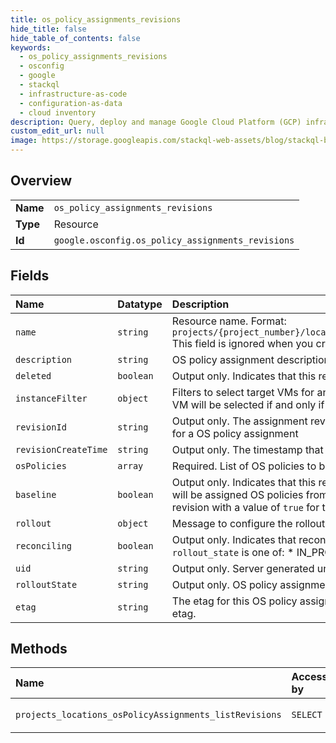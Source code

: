 ```yaml
---
title: os_policy_assignments_revisions
hide_title: false
hide_table_of_contents: false
keywords:
  - os_policy_assignments_revisions
  - osconfig
  - google    
  - stackql
  - infrastructure-as-code
  - configuration-as-data
  - cloud inventory
description: Query, deploy and manage Google Cloud Platform (GCP) infrastructure and resources using SQL
custom_edit_url: null
image: https://storage.googleapis.com/stackql-web-assets/blog/stackql-blog-post-featured-image.png
---
```

  
    

## Overview
<table><tbody>
<tr><td><b>Name</b></td><td><code>os_policy_assignments_revisions</code></td></tr>
<tr><td><b>Type</b></td><td>Resource</td></tr>
<tr><td><b>Id</b></td><td><code>google.osconfig.os_policy_assignments_revisions</code></td></tr>
</tbody></table>

## Fields
| Name | Datatype | Description |
|:-----|:---------|:------------|
| `name` | `string` | Resource name. Format: `projects/{project_number}/locations/{location}/osPolicyAssignments/{os_policy_assignment_id}` This field is ignored when you create an OS policy assignment. |
| `description` | `string` | OS policy assignment description. Length of the description is limited to 1024 characters. |
| `deleted` | `boolean` | Output only. Indicates that this revision deletes the OS policy assignment. |
| `instanceFilter` | `object` | Filters to select target VMs for an assignment. If more than one filter criteria is specified below, a VM will be selected if and only if it satisfies all of them. |
| `revisionId` | `string` | Output only. The assignment revision ID A new revision is committed whenever a rollout is triggered for a OS policy assignment |
| `revisionCreateTime` | `string` | Output only. The timestamp that the revision was created. |
| `osPolicies` | `array` | Required. List of OS policies to be applied to the VMs. |
| `baseline` | `boolean` | Output only. Indicates that this revision has been successfully rolled out in this zone and new VMs will be assigned OS policies from this revision. For a given OS policy assignment, there is only one revision with a value of `true` for this field. |
| `rollout` | `object` | Message to configure the rollout at the zonal level for the OS policy assignment. |
| `reconciling` | `boolean` | Output only. Indicates that reconciliation is in progress for the revision. This value is `true` when the `rollout_state` is one of: * IN_PROGRESS * CANCELLING |
| `uid` | `string` | Output only. Server generated unique id for the OS policy assignment resource. |
| `rolloutState` | `string` | Output only. OS policy assignment rollout state |
| `etag` | `string` | The etag for this OS policy assignment. If this is provided on update, it must match the server's etag. |
## Methods
| Name | Accessible by | Required Params |
|:-----|:--------------|:----------------|
| `projects_locations_osPolicyAssignments_listRevisions` | `SELECT` | `locationsId, osPolicyAssignmentsId:listRevisions, projectsId` |

